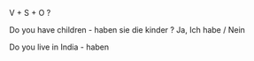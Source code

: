 V + S + O  ?

Do you have children - haben sie die kinder ?
Ja, Ich habe / Nein

Do you live in India - haben